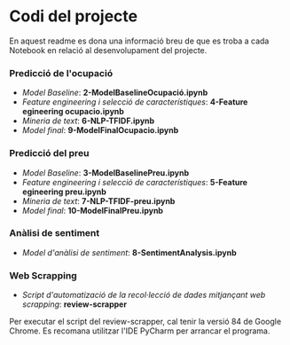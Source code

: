 # Codi del projecte

En aquest readme es dona una informació breu de que es troba a cada Notebook en relació al desenvolupament del projecte.

### Predicció de l'ocupació

- *Model Baseline*: **2-ModelBaselineOcupació.ipynb** 
- *Feature engineering i selecció de característiques*: **4-Feature egineering ocupacio.ipynb**
- *Mineria de text*: **6-NLP-TFIDF.ipynb**
- *Model final*: **9-ModelFinalOcupacio.ipynb**

### Predicció del preu 

- *Model Baseline*: **3-ModelBaselinePreu.ipynb** 
- *Feature engineering i selecció de característiques*: **5-Feature egineering preu.ipynb**
- *Mineria de text*: **7-NLP-TFIDF-preu.ipynb**
- *Model final*: **10-ModelFinalPreu.ipynb**

### Anàlisi de sentiment

- *Model d'anàlisi de sentiment*: **8-SentimentAnalysis.ipynb**

### Web Scrapping

- *Script d'automatizació de la recol·lecció de dades mitjançant web scrapping*: **review-scrapper** 

Per executar el script del review-scrapper, cal tenir la versió 84 de Google Chrome. Es recomana utilitzar l'IDE PyCharm per arrancar el programa.
